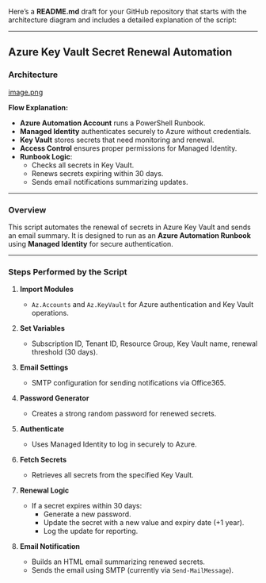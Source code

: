 Here’s a **README.md** draft for your GitHub repository that starts with the architecture diagram and includes a detailed explanation of the script:

***

## **Azure Key Vault Secret Renewal Automation**

### **Architecture**

[image.png](https://asptechinc.sharepoint.com/_api/v2.1/sites/asptechinc.sharepoint.com,e8c7304f-6cbf-45b7-9166-a29e9dbf2e9f,ffdaebd3-5abc-4439-8445-207af9cd9de7/lists/3a99647b-d5fd-4cc8-817e-cf09fd6648cf/items/4c74bfd1-99be-4152-9228-f052f5510f93/driveItem/thumbnails/0/c960x99999/content?prefer=noRedirect,extendCacheMaxAge&clientType=modernWebPart&ow=912&oh=684&format=webp)

**Flow Explanation:**

*   **Azure Automation Account** runs a PowerShell Runbook.
*   **Managed Identity** authenticates securely to Azure without credentials.
*   **Key Vault** stores secrets that need monitoring and renewal.
*   **Access Control** ensures proper permissions for Managed Identity.
*   **Runbook Logic**:
    *   Checks all secrets in Key Vault.
    *   Renews secrets expiring within 30 days.
    *   Sends email notifications summarizing updates.

***

### **Overview**

This script automates the renewal of secrets in Azure Key Vault and sends an email summary. It is designed to run as an **Azure Automation Runbook** using **Managed Identity** for secure authentication.

***

### **Steps Performed by the Script**

1.  **Import Modules**
    *   `Az.Accounts` and `Az.KeyVault` for Azure authentication and Key Vault operations.

2.  **Set Variables**
    *   Subscription ID, Tenant ID, Resource Group, Key Vault name, renewal threshold (30 days).

3.  **Email Settings**
    *   SMTP configuration for sending notifications via Office365.

4.  **Password Generator**
    *   Creates a strong random password for renewed secrets.

5.  **Authenticate**
    *   Uses Managed Identity to log in securely to Azure.

6.  **Fetch Secrets**
    *   Retrieves all secrets from the specified Key Vault.

7.  **Renewal Logic**
    *   If a secret expires within 30 days:
        *   Generate a new password.
        *   Update the secret with a new value and expiry date (+1 year).
        *   Log the update for reporting.

8.  **Email Notification**
    *   Builds an HTML email summarizing renewed secrets.
    *   Sends the email using SMTP (currently via `Send-MailMessage`).


